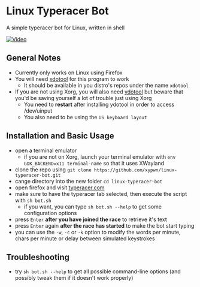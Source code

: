 # Linux Typeracer Bot
A simple typeracer bot for Linux, written in shell

[![Video](https://i.imgur.com/icj1mHj.png)](https://i.imgur.com/viohEQ2.mp4)
## General Notes
* Currently only works on Linux using Firefox
* You will need [xdotool](https://github.com/jordansissel/xdotool) for this program to work
  * It should be available in you distro's repos under the name `xdotool`
* If you are not using Xorg, you will also need [ydotool](https://github.com/ReimuNotMoe/ydotool) but beware that you'd be saving yourself a lot of trouble just using Xorg
  * You need to **restart** after installing ydotool in order to access /dev/uinput
  * You also need to be using the `US keyboard layout`
## Installation and Basic Usage
* open a terminal emulator
  * if you are not on Xorg, launch your terminal emulator with `env GDK_BACKEND=x11 terminal-name` so that it uses XWayland
* clone the repo using `git clone https://github.com/xypwn/linux-typeracer-bot.git`
* cange directory into the new folder `cd linux-typeracer-bot`
* open firefox and visit [typeracer.com](https://play.typeracer.com)
* make sure to have the typeracer tab selected, then execute the script with `sh bot.sh`
  * if you want, you can type `sh bot.sh --help` to get some configuration options
* press `Enter` **after you have joined the race** to retrieve it's text
* press `Enter` again **after the race has started** to make the bot start typing
* you can use the `-w`, `-c` or `-k` option to modify the words per minute, chars per minute or delay between simulated keystrokes
## Troubleshooting
* try `sh bot.sh --help` to get all possible command-line options (and possibly tweak them if it doesn't work properly)

